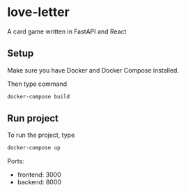 # love-letter
A card game written in FastAPI and React

## Setup

Make sure you have Docker and Docker Compose installed.

Then type command
```bash
docker-compose build
```

## Run project

To run the project, type
```bash
docker-compose up
```

Ports:
- frontend: 3000
- backend: 8000